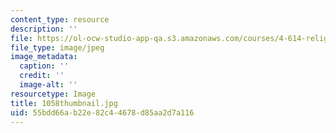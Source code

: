 ```yaml
---
content_type: resource
description: ''
file: https://ol-ocw-studio-app-qa.s3.amazonaws.com/courses/4-614-religious-architecture-and-islamic-cultures-fall-2002/55bdd66ab22e82c44678d85aa2d7a116_1058thumbnail.jpg
file_type: image/jpeg
image_metadata:
  caption: ''
  credit: ''
  image-alt: ''
resourcetype: Image
title: 1058thumbnail.jpg
uid: 55bdd66a-b22e-82c4-4678-d85aa2d7a116
---
```

